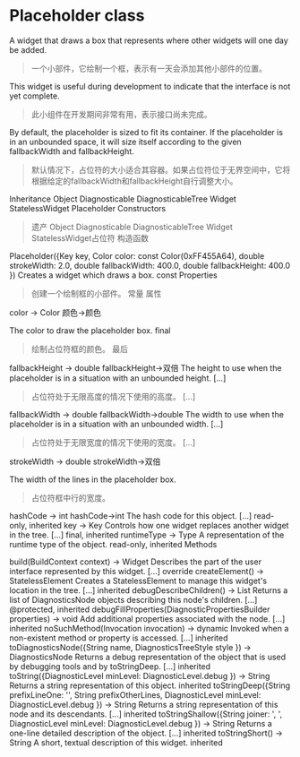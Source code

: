 # Placeholder class

A widget that draws a box that represents where other widgets will one day be added.
>一个小部件，它绘制一个框，表示有一天会添加其他小部件的位置。

This widget is useful during development to indicate that the interface is not yet complete.
>此小组件在开发期间非常有用，表示接口尚未完成。


By default, the placeholder is sized to fit its container. If the placeholder is in an unbounded space, it will size itself according to the given fallbackWidth and fallbackHeight.
>默认情况下，占位符的大小适合其容器。如果占位符位于无界空间中，它将根据给定的fallbackWidth和fallbackHeight自行调整大小。

Inheritance
Object Diagnosticable DiagnosticableTree Widget StatelessWidget Placeholder
Constructors
>遗产
Object Diagnosticable DiagnosticableTree Widget StatelessWidget占位符
构造函数

Placeholder({Key key, Color color: const Color(0xFF455A64), double strokeWidth: 2.0, double fallbackWidth: 400.0, double fallbackHeight: 400.0 })
Creates a widget which draws a box.
const
Properties
>创建一个绘制框的小部件。
常量
属性

color → Color 颜色→颜色

The color to draw the placeholder box.
final
>绘制占位符框的颜色。
最后

fallbackHeight → double fallbackHeight→双倍
The height to use when the placeholder is in a situation with an unbounded height. [...]
>占位符处于无限高度的情况下使用的高度。 [...]

fallbackWidth → double fallbackWidth→double
The width to use when the placeholder is in a situation with an unbounded width. [...]
>占位符处于无限宽度的情况下使用的宽度。 [...]

strokeWidth → double strokeWidth→双倍

The width of the lines in the placeholder box.
>占位符框中行的宽度。
 
hashCode → int hashCode→int
The hash code for this object. [...]
read-only, inherited
key → Key
Controls how one widget replaces another widget in the tree. [...]
final, inherited
runtimeType → Type
A representation of the runtime type of the object.
read-only, inherited
Methods

build(BuildContext context) → Widget
Describes the part of the user interface represented by this widget. [...]
override
createElement() → StatelessElement
Creates a StatelessElement to manage this widget's location in the tree. [...]
inherited
debugDescribeChildren() → List<DiagnosticsNode>
Returns a list of DiagnosticsNode objects describing this node's children. [...]
@protected, inherited
debugFillProperties(DiagnosticPropertiesBuilder properties) → void
Add additional properties associated with the node. [...]
inherited
noSuchMethod(Invocation invocation) → dynamic
Invoked when a non-existent method or property is accessed. [...]
inherited
toDiagnosticsNode({String name, DiagnosticsTreeStyle style }) → DiagnosticsNode
Returns a debug representation of the object that is used by debugging tools and by toStringDeep. [...]
inherited
toString({DiagnosticLevel minLevel: DiagnosticLevel.debug }) → String
Returns a string representation of this object.
inherited
toStringDeep({String prefixLineOne: '', String prefixOtherLines, DiagnosticLevel minLevel: DiagnosticLevel.debug }) → String
Returns a string representation of this node and its descendants. [...]
inherited
toStringShallow({String joiner: ', ', DiagnosticLevel minLevel: DiagnosticLevel.debug }) → String
Returns a one-line detailed description of the object. [...]
inherited
toStringShort() → String
A short, textual description of this widget.
inherited